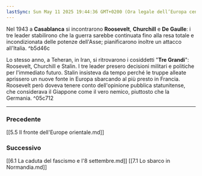 ```yaml
---
lastSync: Sun May 11 2025 19:44:36 GMT+0200 (Ora legale dell’Europa centrale)
---
```

Nel 1943 a **Casablanca** si incontrarono **Roosevelt**, **Churchill** e **De Gaulle**: i tre leader stabilirono che la guerra sarebbe continuata fino alla resa totale e incondizionata delle potenze dell'Asse; pianificarono inoltre un attacco all'Italia. ^b5d46c

Lo stesso anno, a Teheran, in Iran, si ritrovarono i cosiddetti "**Tre Grandi**": Roosevelt, Churchill e Stalin. I tre leader presero decisioni militari e politiche per l'immediato futuro.
Stalin insisteva da tempo perché le truppe alleate aprissero un nuove fonte in Europa sbarcando al più presto in Francia. Roosevelt però doveva tenere conto dell'opinione pubblica statunitense, che considerava il Giappone come il vero nemico, piuttosto che la Germania. ^05c712


---
### Precedente
[[5.5 Il fronte dell'Europe orientale.md]]

### Successivo
[[6.1 La caduta del fascismo e l'8 settembre.md]]
[[7.1 Lo sbarco in Normandia.md]]